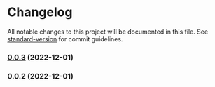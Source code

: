 # Changelog

All notable changes to this project will be documented in this file. See [standard-version](https://github.com/conventional-changelog/standard-version) for commit guidelines.

### [0.0.3](https://github.com/zethika/nuxt-user-version-check/compare/v0.0.2...v0.0.3) (2022-12-01)

### 0.0.2 (2022-12-01)
